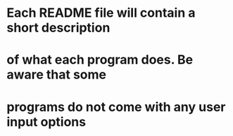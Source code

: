 # Each README file will contain a short description
# of what each program does. Be aware that some 
# programs do not come with any user input options

